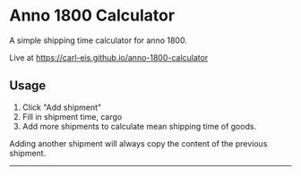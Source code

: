 # Anno 1800 Calculator

A simple shipping time calculator for anno 1800.

Live at https://carl-eis.github.io/anno-1800-calculator

## Usage

1. Click "Add shipment"
2. Fill in shipment time, cargo
3. Add more shipments to calculate mean shipping time of goods.

Adding another shipment will always copy the content of the previous shipment.

-----
